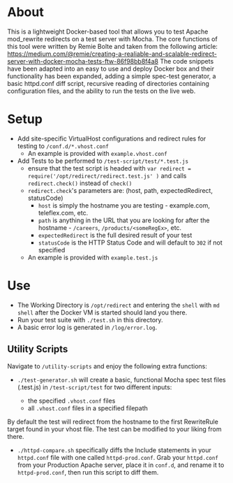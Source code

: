 About
======

This is a lightweight Docker-based tool that allows you to test Apache mod_rewrite redirects on a test server with Mocha. The core functions of this tool were written by Remie Bolte and taken from the following article: https://medium.com/@remie/creating-a-realiable-and-scalable-redirect-server-with-docker-mocha-tests-ftw-86f98bb8f4a8
The code snippets have been adapted into an easy to use and deploy Docker box and their functionality has been expanded, adding a simple spec-test generator, a basic httpd.conf diff script, recursive reading of directories containing configuration files, and the ability to run the tests on the live web.



Setup
======

- Add site-specific VirtualHost configurations and redirect rules for testing to `/conf.d/*.vhost.conf`
    - An example is provided with `example.vhost.conf`
- Add Tests to be performed to `/test-script/test/*.test.js`
    - ensure that the test script is headed with `var redirect = require('/opt/redirect/redirect.test.js' )` and calls `redirect.check()` instead of `check()`
    - `redirect.check`'s parameters are: (host, path, expectedRedirect, statusCode)
        - `host` is simply the hostname you are testing - example.com, teleflex.com, etc.
        - `path` is anything in the URL that you are looking for after the hostname - `/careers`, `/products/<someRegEx>`, etc.
        - `expectedRedirect` is the full desired result of your test
        - `statusCode` is the HTTP Status Code and will default to `302` if not specified
    - An example is provided with `example.test.js`

Use
======

- The Working Directory is `/opt/redirect` and entering the `shell` with `md shell` after the Docker VM is started should land you there.
- Run your test suite with `./test.sh` in this directory.
- A basic error log is generated in `/log/error.log`.

Utility Scripts
---------------

Navigate to `/utility-scripts` and enjoy the following extra functions:

- `./test-generator.sh` will create a basic, functional Mocha spec test files (.test.js) in `/test-script/test` for two different inputs:

	- the specified `.vhost.conf` files
	- all `.vhost.conf` files in a specified filepath

By default the test will redirect from the hostname to the first RewriteRule target found in your vhost file. The test can be modified to your liking from there.

- `./httpd-compare.sh` specifically diffs the Include statements in your `httpd.conf` file with one called `httpd-prod.conf`. Grab your `httpd.conf` from your Production Apache server, place it in `conf.d`, and rename it to `httpd-prod.conf`, then run this script to diff them.
